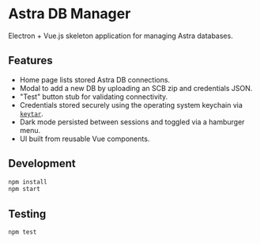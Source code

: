 # Astra DB Manager

Electron + Vue.js skeleton application for managing Astra databases.

## Features

- Home page lists stored Astra DB connections.
- Modal to add a new DB by uploading an SCB zip and credentials JSON.
- "Test" button stub for validating connectivity.
- Credentials stored securely using the operating system keychain via [`keytar`](https://github.com/atom/node-keytar).
- Dark mode persisted between sessions and toggled via a hamburger menu.
- UI built from reusable Vue components.

## Development

```bash
npm install
npm start
```

## Testing

```bash
npm test
```
